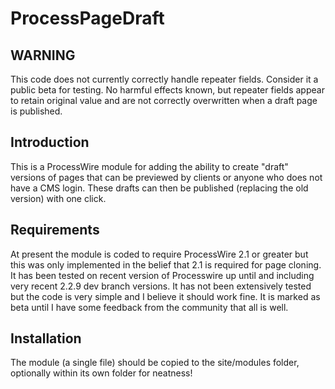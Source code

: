 ProcessPageDraft
================

WARNING
-------

This code does not currently correctly handle repeater fields. Consider it a public beta for testing. No harmful effects known, but repeater fields appear to retain original value and are not correctly overwritten when a draft page is published.

Introduction
------------

This is a ProcessWire module for adding the ability to create "draft" versions of pages that can be previewed by clients or anyone who does not have a CMS login. These drafts can then be published (replacing the old version) with one click.

Requirements
------------

At present the module is coded to require ProcessWire 2.1 or greater but this was only implemented in the belief that 2.1 is required for page cloning. It has been tested on recent version of Processwire up until and including very recent 2.2.9 dev branch versions.  It has not been extensively tested but the code is very simple and I believe it should work fine. It is marked as beta until I have some feedback from the community that all is well.

Installation
------------

The module (a single file) should be copied to the site/modules folder, optionally within its own folder for neatness!
